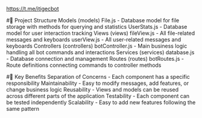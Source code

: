 https://t.me/itigecbot

#📁 Project Structure
Models (models)
File.js - Database model for file storage with methods for querying and statistics
UserStats.js - Database model for user interaction tracking
Views (views)
fileView.js - All file-related messages and keyboards
userView.js - All user-related messages and keyboards
Controllers (controllers)
botController.js - Main business logic handling all bot commands and interactions
Services (services)
database.js - Database connection and management
Routes (routes)
botRoutes.js - Route definitions connecting commands to controller methods

#🔧 Key Benefits
Separation of Concerns - Each component has a specific responsibility
Maintainability - Easy to modify messages, add features, or change business logic
Reusability - Views and models can be reused across different parts of the application
Testability - Each component can be tested independently
Scalability - Easy to add new features following the same pattern

